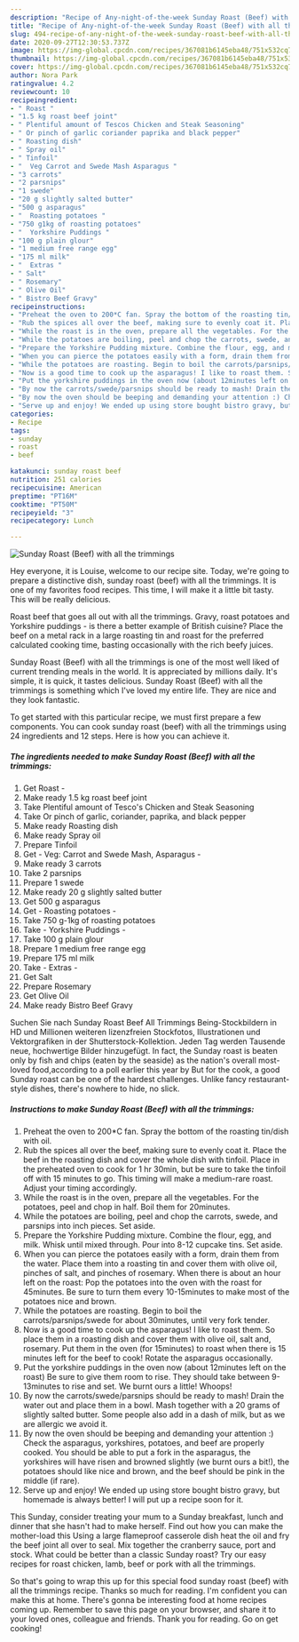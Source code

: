 ```yaml
---
description: "Recipe of Any-night-of-the-week Sunday Roast (Beef) with all the trimmings"
title: "Recipe of Any-night-of-the-week Sunday Roast (Beef) with all the trimmings"
slug: 494-recipe-of-any-night-of-the-week-sunday-roast-beef-with-all-the-trimmings
date: 2020-09-27T12:30:53.737Z
image: https://img-global.cpcdn.com/recipes/367081b6145eba48/751x532cq70/sunday-roast-beef-with-all-the-trimmings-recipe-main-photo.jpg
thumbnail: https://img-global.cpcdn.com/recipes/367081b6145eba48/751x532cq70/sunday-roast-beef-with-all-the-trimmings-recipe-main-photo.jpg
cover: https://img-global.cpcdn.com/recipes/367081b6145eba48/751x532cq70/sunday-roast-beef-with-all-the-trimmings-recipe-main-photo.jpg
author: Nora Park
ratingvalue: 4.2
reviewcount: 10
recipeingredient:
- " Roast "
- "1.5 kg roast beef joint"
- " Plentiful amount of Tescos Chicken and Steak Seasoning"
- " Or pinch of garlic coriander paprika and black pepper"
- " Roasting dish"
- " Spray oil"
- " Tinfoil"
- "  Veg Carrot and Swede Mash Asparagus "
- "3 carrots"
- "2 parsnips"
- "1 swede"
- "20 g slightly salted butter"
- "500 g asparagus"
- "  Roasting potatoes "
- "750 g1kg of roasting potatoes"
- "  Yorkshire Puddings "
- "100 g plain glour"
- "1 medium free range egg"
- "175 ml milk"
- "  Extras "
- " Salt"
- " Rosemary"
- " Olive Oil"
- " Bistro Beef Gravy"
recipeinstructions:
- "Preheat the oven to 200*C fan. Spray the bottom of the roasting tin/dish with oil."
- "Rub the spices all over the beef, making sure to evenly coat it. Place the beef in the roasting dish and cover the whole dish with tinfoil. Place in the preheated oven to cook for 1 hr 30min, but be sure to take the tinfoil off with 15 minutes to go. This timing will make a medium-rare roast. Adjust your timing accordingly."
- "While the roast is in the oven, prepare all the vegetables. For the potatoes, peel and chop in half. Boil them for 20minutes."
- "While the potatoes are boiling, peel and chop the carrots, swede, and parsnips into inch pieces. Set aside."
- "Prepare the Yorkshire Pudding mixture. Combine the flour, egg, and milk. Whisk until mixed through. Pour into 8-12 cupcake tins. Set aside."
- "When you can pierce the potatoes easily with a form, drain them from the water. Place them into a roasting tin and cover them with olive oil, pinches of salt, and pinches of rosemary. When there is about an hour left on the roast: Pop the potatoes into the oven with the roast for 45minutes. Be sure to turn them every 10-15minutes to make most of the potatoes nice and brown."
- "While the potatoes are roasting. Begin to boil the carrots/parsnips/swede for about 30minutes, until very fork tender."
- "Now is a good time to cook up the asparagus! I like to roast them. So place them in a roasting dish and cover them with olive oil, salt and, rosemary. Put them in the oven (for 15minutes) to roast when there is 15 minutes left for the beef to cook! Rotate the asparagus occasionally."
- "Put the yorkshire puddings in the oven now (about 12minutes left on the roast) Be sure to give them room to rise. They should take between 9-13minutes to rise and set. We burnt ours a little! Whoops!"
- "By now the carrots/swede/parsnips should be ready to mash! Drain the water out and place them in a bowl. Mash together with a 20 grams of slightly salted butter. Some people also add in a dash of milk, but as we are allergic we avoid it."
- "By now the oven should be beeping and demanding your attention :) Check the asparagus, yorkshires, potatoes, and beef are properly cooked. You should be able to put a fork in the asparagus, the yorkshires will have risen and browned slightly (we burnt ours a bit!), the potatoes should like nice and brown, and the beef should be pink in the middle (if rare)."
- "Serve up and enjoy! We ended up using store bought bistro gravy, but homemade is always better! I will put up a recipe soon for it."
categories:
- Recipe
tags:
- sunday
- roast
- beef

katakunci: sunday roast beef 
nutrition: 251 calories
recipecuisine: American
preptime: "PT16M"
cooktime: "PT50M"
recipeyield: "3"
recipecategory: Lunch

---
```



![Sunday Roast (Beef) with all the trimmings](https://img-global.cpcdn.com/recipes/367081b6145eba48/751x532cq70/sunday-roast-beef-with-all-the-trimmings-recipe-main-photo.jpg)

Hey everyone, it is Louise, welcome to our recipe site. Today, we're going to prepare a distinctive dish, sunday roast (beef) with all the trimmings. It is one of my favorites food recipes. This time, I will make it a little bit tasty. This will be really delicious.

Roast beef that goes all out with all the trimmings. Gravy, roast potatoes and Yorkshire puddings - is there a better example of British cuisine? Place the beef on a metal rack in a large roasting tin and roast for the preferred calculated cooking time, basting occasionally with the rich beefy juices.

Sunday Roast (Beef) with all the trimmings is one of the most well liked of current trending meals in the world. It is appreciated by millions daily. It's simple, it is quick, it tastes delicious. Sunday Roast (Beef) with all the trimmings is something which I've loved my entire life. They are nice and they look fantastic.


To get started with this particular recipe, we must first prepare a few components. You can cook sunday roast (beef) with all the trimmings using 24 ingredients and 12 steps. Here is how you can achieve it.

<!--inarticleads1-->

##### The ingredients needed to make Sunday Roast (Beef) with all the trimmings:

1. Get  Roast -
1. Make ready 1.5 kg roast beef joint
1. Take  Plentiful amount of Tesco&#39;s Chicken and Steak Seasoning
1. Take  Or pinch of garlic, coriander, paprika, and black pepper
1. Make ready  Roasting dish
1. Make ready  Spray oil
1. Prepare  Tinfoil
1. Get  - Veg: Carrot and Swede Mash, Asparagus -
1. Make ready 3 carrots
1. Take 2 parsnips
1. Prepare 1 swede
1. Make ready 20 g slightly salted butter
1. Get 500 g asparagus
1. Get  - Roasting potatoes -
1. Take 750 g-1kg of roasting potatoes
1. Take  - Yorkshire Puddings -
1. Take 100 g plain glour
1. Prepare 1 medium free range egg
1. Prepare 175 ml milk
1. Take  - Extras -
1. Get  Salt
1. Prepare  Rosemary
1. Get  Olive Oil
1. Make ready  Bistro Beef Gravy


Suchen Sie nach Sunday Roast Beef All Trimmings Being-Stockbildern in HD und Millionen weiteren lizenzfreien Stockfotos, Illustrationen und Vektorgrafiken in der Shutterstock-Kollektion. Jeden Tag werden Tausende neue, hochwertige Bilder hinzugefügt. In fact, the Sunday roast is beaten only by fish and chips (eaten by the seaside) as the nation&#39;s overall most-loved food,according to a poll earlier this year by But for the cook, a good Sunday roast can be one of the hardest challenges. Unlike fancy restaurant-style dishes, there&#39;s nowhere to hide, no slick. 

<!--inarticleads2-->

##### Instructions to make Sunday Roast (Beef) with all the trimmings:

1. Preheat the oven to 200*C fan. Spray the bottom of the roasting tin/dish with oil.
1. Rub the spices all over the beef, making sure to evenly coat it. Place the beef in the roasting dish and cover the whole dish with tinfoil. Place in the preheated oven to cook for 1 hr 30min, but be sure to take the tinfoil off with 15 minutes to go. This timing will make a medium-rare roast. Adjust your timing accordingly.
1. While the roast is in the oven, prepare all the vegetables. For the potatoes, peel and chop in half. Boil them for 20minutes.
1. While the potatoes are boiling, peel and chop the carrots, swede, and parsnips into inch pieces. Set aside.
1. Prepare the Yorkshire Pudding mixture. Combine the flour, egg, and milk. Whisk until mixed through. Pour into 8-12 cupcake tins. Set aside.
1. When you can pierce the potatoes easily with a form, drain them from the water. Place them into a roasting tin and cover them with olive oil, pinches of salt, and pinches of rosemary. When there is about an hour left on the roast: Pop the potatoes into the oven with the roast for 45minutes. Be sure to turn them every 10-15minutes to make most of the potatoes nice and brown.
1. While the potatoes are roasting. Begin to boil the carrots/parsnips/swede for about 30minutes, until very fork tender.
1. Now is a good time to cook up the asparagus! I like to roast them. So place them in a roasting dish and cover them with olive oil, salt and, rosemary. Put them in the oven (for 15minutes) to roast when there is 15 minutes left for the beef to cook! Rotate the asparagus occasionally.
1. Put the yorkshire puddings in the oven now (about 12minutes left on the roast) Be sure to give them room to rise. They should take between 9-13minutes to rise and set. We burnt ours a little! Whoops!
1. By now the carrots/swede/parsnips should be ready to mash! Drain the water out and place them in a bowl. Mash together with a 20 grams of slightly salted butter. Some people also add in a dash of milk, but as we are allergic we avoid it.
1. By now the oven should be beeping and demanding your attention :) Check the asparagus, yorkshires, potatoes, and beef are properly cooked. You should be able to put a fork in the asparagus, the yorkshires will have risen and browned slightly (we burnt ours a bit!), the potatoes should like nice and brown, and the beef should be pink in the middle (if rare).
1. Serve up and enjoy! We ended up using store bought bistro gravy, but homemade is always better! I will put up a recipe soon for it.


This Sunday, consider treating your mum to a Sunday breakfast, lunch and dinner that she hasn&#39;t had to make herself. Find out how you can make the mother-load this Using a large flameproof casserole dish heat the oil and fry the beef joint all over to seal. Mix together the cranberry sauce, port and stock. What could be better than a classic Sunday roast? Try our easy recipes for roast chicken, lamb, beef or pork with all the trimmings. 

So that's going to wrap this up for this special food sunday roast (beef) with all the trimmings recipe. Thanks so much for reading. I'm confident you can make this at home. There's gonna be interesting food at home recipes coming up. Remember to save this page on your browser, and share it to your loved ones, colleague and friends. Thank you for reading. Go on get cooking!
